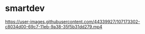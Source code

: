 # smartdev
https://user-images.githubusercontent.com/44339927/107173302-c8034d00-69c7-11eb-9a38-35f5b31dd279.mp4
